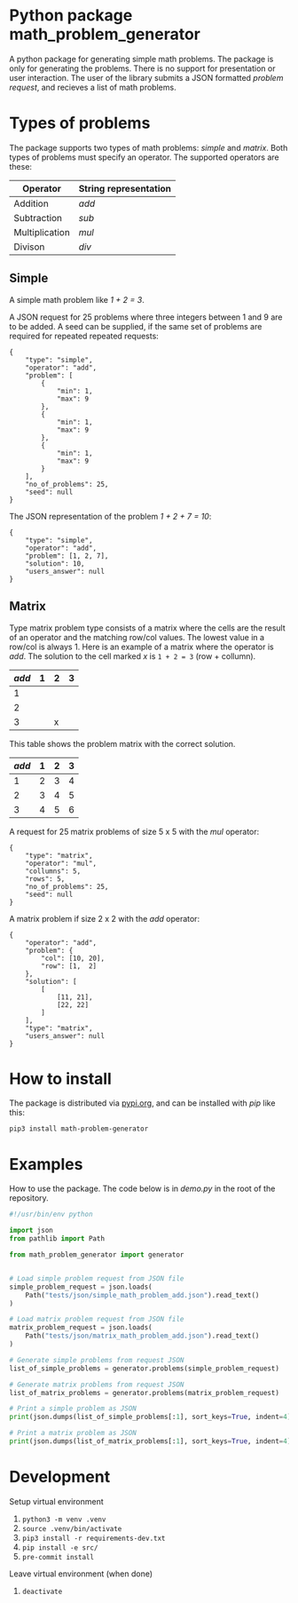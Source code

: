 # Python package math_problem_generator
A python package for generating simple math problems. The package is only for
generating the problems. There is no support for presentation or user interaction.
The user of the library submits a JSON formatted _problem request_,
and recieves a list of math problems.

# Types of problems
The package supports two types of math problems: _simple_ and _matrix_.
Both types of problems must specify an operator. The supported operators are these:

| Operator | String representation |
|----------|-----------------------|
| Addition | _add_ |
| Subtraction | _sub_ |
| Multiplication | _mul_ |
| Divison | _div_ |

## Simple
A simple math problem like _1 + 2 = 3_.

A JSON request for 25 problems where three integers between 1 and 9 are to be added.
A seed can be supplied, if the same set of problems are required for repeated
repeated requests:
```
{
    "type": "simple",
    "operator": "add",
    "problem": [
        {
            "min": 1,
            "max": 9
        },
        {
            "min": 1,
            "max": 9
        },
        {
            "min": 1,
            "max": 9
        }
    ],
    "no_of_problems": 25,
    "seed": null
}
```

The JSON representation of the problem _1 + 2 + 7 = 10_:
```
{
    "type": "simple",
    "operator": "add",
    "problem": [1, 2, 7],
    "solution": 10,
    "users_answer": null
}
```

## Matrix
Type matrix problem type consists of a matrix where the cells are the result of an
operator and the matching row/col values. The lowest value in a row/col is always 1.
Here is an example of a matrix where the operator is _add_. The solution to the cell
marked _x_ is `1 + 2 = 3` (row + collumn).

| _add_ | 1 | 2 | 3 |
|-------| - | - | - |
| 1     |   |   |   |
| 2     |   |   |   |
| 3     |   | x |   |

This table shows the problem matrix with the correct solution.

| _add_ | 1 | 2 | 3 |
|-------| - | - | - |
| 1     | 2 | 3 | 4 |
| 2     | 3 | 4 | 5 |
| 3     | 4 | 5 | 6 |

A request for 25 matrix problems of size 5 x 5 with the _mul_ operator:

```
{
    "type": "matrix",
    "operator": "mul",
    "collumns": 5,
    "rows": 5,
    "no_of_problems": 25,
    "seed": null
}
```

A matrix problem if size 2 x 2 with the _add_ operator:
```
{
    "operator": "add",
    "problem": {
        "col": [10, 20],
        "row": [1,  2]
    },
    "solution": [
        [
            [11, 21],
            [22, 22]
        ]
    ],
    "type": "matrix",
    "users_answer": null
}
```

# How to install
The package is distributed via [pypi.org](https://pypi.org/), and can be installed with _pip_ like this:
```
pip3 install math-problem-generator
```

# Examples
How to use the package. The code below is in _demo.py_ in the root of the repository.

```python
#!/usr/bin/env python

import json
from pathlib import Path

from math_problem_generator import generator


# Load simple problem request from JSON file
simple_problem_request = json.loads(
    Path("tests/json/simple_math_problem_add.json").read_text()
)

# Load matrix problem request from JSON file
matrix_problem_request = json.loads(
    Path("tests/json/matrix_math_problem_add.json").read_text()
)

# Generate simple problems from request JSON
list_of_simple_problems = generator.problems(simple_problem_request)

# Generate matrix problems from request JSON
list_of_matrix_problems = generator.problems(matrix_problem_request)

# Print a simple problem as JSON
print(json.dumps(list_of_simple_problems[:1], sort_keys=True, indent=4))

# Print a matrix problem as JSON
print(json.dumps(list_of_matrix_problems[:1], sort_keys=True, indent=4))

```

# Development

Setup virtual environment
1. `python3 -m venv .venv`
2. `source .venv/bin/activate`
3. `pip3 install -r requirements-dev.txt`
4. `pip install -e src/`
5. `pre-commit install`

Leave virtual environment (when done)
1. `deactivate`
